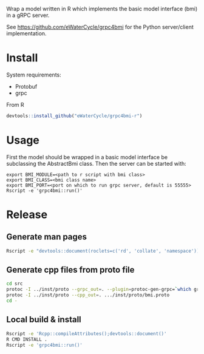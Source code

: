 Wrap a model written in R which implements the basic model interface (bmi) in a gRPC server.

See https://github.com/eWaterCycle/grpc4bmi for the Python server/client implementation.

# Install

System requirements:
* Protobuf
* grpc

From R

```R
devtools::install_github("eWaterCycle/grpc4bmi-r")
```

# Usage

First the model should be wrapped in a basic model interface be subclassing the AbstractBmi class.
Then the server can be started with:

```
export BMI_MODULE=<path to r script with bmi class>
export BMI_CLASS=<bmi class name>
export BMI_PORT=<port on which to run grpc server, default is 55555>
Rscript -e 'grpc4bmi::run()'
```

# Release

## Generate man pages

```bash
Rscript -e "devtools::document(roclets=c('rd', 'collate', 'namespace'))"
```

## Generate cpp files from proto file

```bash
cd src
protoc -I ../inst/proto --grpc_out=. --plugin=protoc-gen-grpc=`which grpc_cpp_plugin` .../inst/proto/bmi.proto
protoc -I ../inst/proto --cpp_out=. .../inst/proto/bmi.proto
cd -
```

## Local build & install

```bash
Rscript -e 'Rcpp::compileAttributes();devtools::document()'
R CMD INSTALL .
Rscript -e 'grpc4bmi::run()'
```
